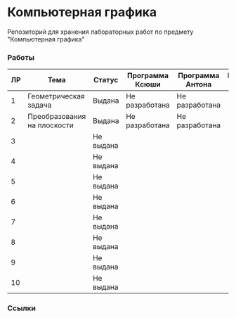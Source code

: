 # Компьютерная графика

Репозиторий для хранения лабораторных работ по предмету "Компьютерная графика"

### Работы


| ЛР | Тема | Статус | Программа Ксюши | Программа Антона | Методические материалы |
| -- | ---- | ------ | --------------- | ---------------- | ---------------------- |
| 1 | Геометрическая задача | Выдана | Не разработана | Не разработана ||
| 2 | Преобразования на плоскости | Выдана | Не разработана | Не разработана ||
| 3 || Не выдана ||||
| 4 || Не выдана ||||
| 5 || Не выдана ||||
| 6 || Не выдана ||||
| 7 || Не выдана ||||
| 8 || Не выдана ||||
| 9 || Не выдана ||||
| 10 || Не выдана ||||

### Ссылки

